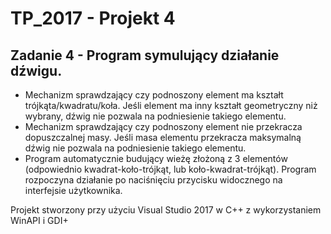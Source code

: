 # TP_2017 - Projekt 4

## Zadanie 4 - Program symulujący działanie dźwigu.

* Mechanizm sprawdzający czy podnoszony element ma kształt trójkąta/kwadratu/koła. Jeśli element ma inny kształt geometryczny niż wybrany, dźwig nie pozwala na podniesienie takiego elementu.
* Mechanizm sprawdzający czy podnoszony element nie przekracza dopuszczalnej masy. Jeśli masa elementu przekracza maksymalną dźwig nie pozwala na podniesienie takiego elementu. 
* Program automatycznie budujący wieżę złożoną z 3 elementów (odpowiednio kwadrat-koło-trójkąt, lub koło-kwadrat-trójkąt). Program rozpoczyna działanie po naciśnięciu przycisku widocznego na interfejsie użytkownika. 


Projekt stworzony przy użyciu Visual Studio 2017 w C++ z wykorzystaniem WinAPI i GDI+